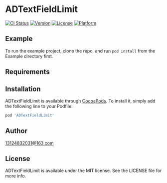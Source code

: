 # ADTextFieldLimit

[![CI Status](https://img.shields.io/travis/13124832031@163.com/ADTextFieldLimit.svg?style=flat)](https://travis-ci.org/13124832031@163.com/ADTextFieldLimit)
[![Version](https://img.shields.io/cocoapods/v/ADTextFieldLimit.svg?style=flat)](https://cocoapods.org/pods/ADTextFieldLimit)
[![License](https://img.shields.io/cocoapods/l/ADTextFieldLimit.svg?style=flat)](https://cocoapods.org/pods/ADTextFieldLimit)
[![Platform](https://img.shields.io/cocoapods/p/ADTextFieldLimit.svg?style=flat)](https://cocoapods.org/pods/ADTextFieldLimit)

## Example

To run the example project, clone the repo, and run `pod install` from the Example directory first.

## Requirements

## Installation

ADTextFieldLimit is available through [CocoaPods](https://cocoapods.org). To install
it, simply add the following line to your Podfile:

```ruby
pod 'ADTextFieldLimit'
```

## Author

13124832031@163.com

## License

ADTextFieldLimit is available under the MIT license. See the LICENSE file for more info.
